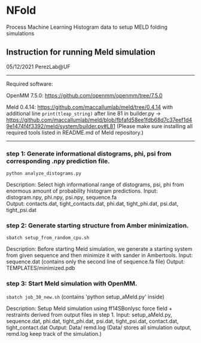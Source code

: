 # NFold
Process Machine Learning Histogram data to setup MELD folding simulations

## Instruction for running Meld simulation
05/12/2021 
PerezLab@UF

----------------------------------------
Required software:

OpenMM 7.5.0: https://github.com/openmm/openmm/tree/7.5.0

Meld 0.4.14: https://github.com/maccallumlab/meld/tree/0.4.14 with additional line 
```print(tleap_string)```
after line 81 in builder.py -> https://github.com/maccallumlab/meld/blob/fbfafd58ee1fdb68d7c37eef1d49e1474f4f3392/meld/system/builder.py#L81 (Please make sure installing all required tools listed in README.md of Meld repository.)

-----------------------------------------

### step 1: Generate informational distograms, phi, psi from corresponding .npy prediction file.

```python analyze_distograms.py``` 

Description: Select high informational range of distograms, psi, phi from enormous amount of probability histogram predictions.
Input:  distogram.npy,  phi.npy,  psi.npy, sequence.fa                                      
Output: contacts.dat,  tight_contacts.dat,  phi.dat,  tight_phi.dat,  psi.dat,  tight_psi.dat

### step 2: Generate starting structure from Amber minimization.

```sbatch setup_from_random_cpu.sh``` 

Description: Before starting Meld simulation, we generate a starting system from given sequence and then minimize it with sander in Ambertools.
Input:  sequence.dat (contains only the second line of sequence.fa file)
Output: TEMPLATES/minimized.pdb

### step 3: Start Meld simulation with OpenMM.

```sbatch job_30_new.sh``` (contains 'python setup_aMeld.py' inside)

Description: Setup Meld simulation using ff14SBonlysc force field + restraints derived from output files in step 1.
Input:  setup_aMeld.py, sequence.dat, phi.dat, tight_phi.dat, psi.dat, tight_psi.dat, contact.dat, tight_contact.dat 
Output: Data/ remd.log (Data/ stores all simulation output, remd.log keep track of the simulation.)
